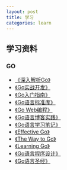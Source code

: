 ```yaml
---
layout: post
title: 学习
categories: learn
---
```


## 学习资料

### GO

* [《深入解析Go》]()
* [《Go实战开发》]()
* [《Go入门指南》]()
* [《Go语言标准库》]()
* [《Go Web编程》]()
* [《Go语言博客实践》]()
* [《Go语言学习笔记》]()
* [《Effective Go》]()
* [《The Way to Go》]()
* [《Learning Go》]()
* [《Go语言程序设计》]()
* [《Go语言圣经》]()



